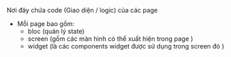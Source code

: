 <!-- @format -->

Nơi đây chứa code (Giao diện / logic) của các page

-   Mỗi page bao gồm:
    -   bloc (quản lý state)
    -   screen (gồm các màn hình có thể xuất hiện trong page )
    -   widget (là các components widget được sử dụng trong screen đó )

